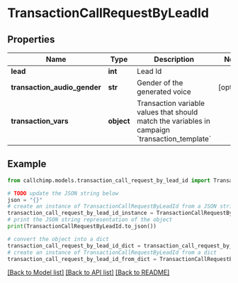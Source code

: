 # TransactionCallRequestByLeadId


## Properties

Name | Type | Description | Notes
------------ | ------------- | ------------- | -------------
**lead** | **int** | Lead Id | 
**transaction_audio_gender** | **str** | Gender of the generated voice | [optional] 
**transaction_vars** | **object** | Transaction variable values that should match the variables in campaign &#x60;transaction_template&#x60; | 

## Example

```python
from callchimp.models.transaction_call_request_by_lead_id import TransactionCallRequestByLeadId

# TODO update the JSON string below
json = "{}"
# create an instance of TransactionCallRequestByLeadId from a JSON string
transaction_call_request_by_lead_id_instance = TransactionCallRequestByLeadId.from_json(json)
# print the JSON string representation of the object
print(TransactionCallRequestByLeadId.to_json())

# convert the object into a dict
transaction_call_request_by_lead_id_dict = transaction_call_request_by_lead_id_instance.to_dict()
# create an instance of TransactionCallRequestByLeadId from a dict
transaction_call_request_by_lead_id_from_dict = TransactionCallRequestByLeadId.from_dict(transaction_call_request_by_lead_id_dict)
```
[[Back to Model list]](../README.md#documentation-for-models) [[Back to API list]](../README.md#documentation-for-api-endpoints) [[Back to README]](../README.md)


